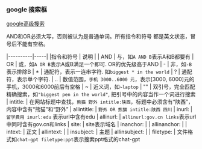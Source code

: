 
### google 搜索框

[google高级搜索](https://www.google.com/advanced_search)

AND和OR必须大写，否则被认为是普通单词。所有指令和符号 都是英文状态，冒号后不能有空格。

|----------|-----|
|指令和符号 | 说明 |
| AND | 与，如`A AND B`表示A和B都要有
|  OR | 或，如`A OR B`表示A或B满足一个即可. OR的优先级高于AND
|   - | 非，如`-B`表示排除B
|   * | 通配符，表示一连串字符. 如`biggest * in the world`
|   ? | 通配符，表示单个字符. 
|  .. | 数值范围，`手机 3000..6000 元`，表示[3000, 6000]元的手机，3000和6000前后有空格
|   ~ | 近义词，如`~laptop`
|  "" | 双引号，完全匹配精确搜索，如`"biggest pen in the world"`, 把引号中的内容当作一个词进行搜索
|      intitle: | 在网站标题中查找，`熊猫 野外 intitle:陕西`，标题中必须含有“陕西”，内容中含有“熊猫”和“野外”
|   allintitle: | `野外 OR 熊猫 intitle:陕西 四川`
|        inurl: | `留学费用 inurl:edu` 表示url中含有edu 
|     allinurl: | `allinurl:gov.cn links`表示url中同时含有gov.cn和links
|         site: | site表示域名
|     inanchor: | 
|  allinanchor: |
|       intext: | 正文
|    allintext: |
|    insubject: | 主题
| allinsubject: |
|     filetype: | 文件格式如`chat-gpt filetype:ppt`表示搜索ppt格式的chat-gpt


